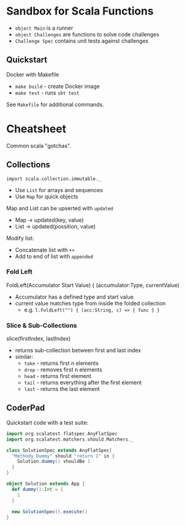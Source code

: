 # Sandbox for Scala Functions
* `object Main` is a runner
* `object Challenges` are functions to solve code challenges
* `Challenge Spec` contains unit tests against challenges

## Quickstart
Docker with Makefile
* `make build` - create Docker image
* `make test` - runs `sbt test`

See `Makefile` for additional commands.

# Cheatsheet
Common scala "gotchas".
## Collections
`import scala.collection.immutable._`
* Use `List` for arrays and sequences
* Use `Map` for quick objects

Map and List can be upserted with `updated`
* Map -> updated(key, value)
* List -> updated(possition, value)

Modify list:
* Concatenate list with `++`
* Add to end of list with `appended`

### Fold Left
FoldLeft(Accumulator Start Value) { (accumulator:Type, currentValue)
* Accumulator has a defined type and start value
* current value matches type from inside the folded collection
  * e.g. `l.FoldLeft("") { (acc:String, c) => { func } }`
  
### Slice & Sub-Collections
slice(firstIndex, lastIndex)
* returns sub-collection between first and last index
* similar:
  * `take` - returns first n elements
  * `drop` - removes first n elements
  * `head` - returns first element
  * `tail` - returns everything after the first element
  * `last` - returns the last element
  
## CoderPad
Quickstart code with a test suite:
```scala
import org.scalatest.flatspec.AnyFlatSpec
import org.scalatest.matchers.should.Matchers._

class SolutionSpec extends AnyFlatSpec{
  "Methody Dummy" should "return 1" in {
    Solution.dummy() shouldBe 1
  }
}

object Solution extends App {
  def dummy():Int = {
    1
  }
  
  new SolutionSpec().execute()
}
```